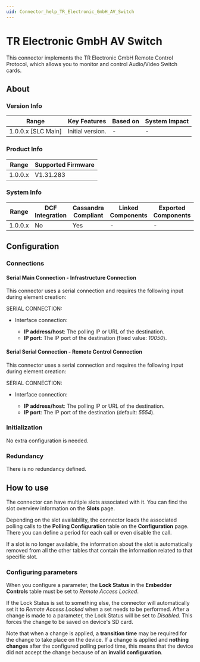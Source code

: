 ```yaml
---
uid: Connector_help_TR_Electronic_GmbH_AV_Switch
---
```


# TR Electronic GmbH AV Switch

This connector implements the TR Electronic GmbH Remote Control Protocol, which allows you to monitor and control Audio/Video Switch cards.

## About

### Version Info

| Range                | Key Features     | Based on     | System Impact     |
|----------------------|------------------|--------------|-------------------|
| 1.0.0.x [SLC Main]   | Initial version. | -            | -                 |

### Product Info

| Range     | Supported Firmware     |
|-----------|------------------------|
| 1.0.0.x   | V1.31.283              |

### System Info

| Range     | DCF Integration     | Cassandra Compliant     | Linked Components     | Exported Components     |
|-----------|---------------------|-------------------------|-----------------------|-------------------------|
| 1.0.0.x   | No                  | Yes                     | -                     | -                       |

## Configuration

### Connections

#### Serial Main Connection - Infrastructure Connection

This connector uses a serial connection and requires the following input during element creation:

SERIAL CONNECTION:

- Interface connection:

  - **IP address/host**: The polling IP or URL of the destination.
  - **IP port**: The IP port of the destination (fixed value: *10050*).

#### Serial Serial Connection - Remote Control Connection

This connector uses a serial connection and requires the following input during element creation:

SERIAL CONNECTION:

- Interface connection:

  - **IP address/host**: The polling IP or URL of the destination.
  - **IP port**: The IP port of the destination (default: *5554*).

### Initialization

No extra configuration is needed.

### Redundancy

There is no redundancy defined.

## How to use

The connector can have multiple slots associated with it. You can find the slot overview information on the **Slots** page.

Depending on the slot availability, the connector loads the associated polling calls to the **Polling Configuration** table on the **Configuration** page. There you can define a period for each call or even disable the call.

If a slot is no longer available, the information about the slot is automatically removed from all the other tables that contain the information related to that specific slot.

### Configuring parameters

When you configure a parameter, the **Lock Status** in the **Embedder Controls** table must be set to *Remote Access Locked*.

If the Lock Status is set to something else, the connector will automatically set it to *Remote Access Locked* when a set needs to be performed. After a change is made to a parameter, the Lock Status will be set to *Disabled.* This forces the change to be saved on device's SD card.

Note that when a change is applied, a **transition time** may be required for the change to take place on the device.
If a change is applied and **nothing changes** after the configured polling period time, this means that the device did not accept the change because of an **invalid configuration**.
